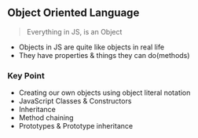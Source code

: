 ## Object Oriented Language 

> Everything in JS, is an Object 

- Objects in JS are quite like objects in real life 
- They have properties & things they can do(methods)

### Key Point
- Creating our own objects using object literal notation
- JavaScript Classes & Constructors 
- Inheritance 
- Method chaining 
- Prototypes & Prototype inheritance


